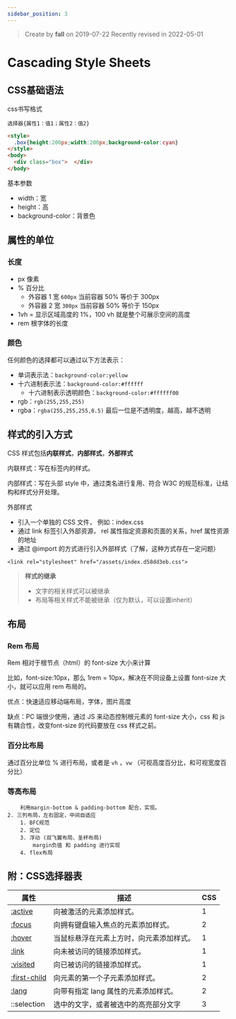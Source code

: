 ```yaml
---
sidebar_position: 3
---
```


> Create by **fall** on 2019-07-22
> Recently revised in 2022-05-01

# Cascading Style Sheets

## CSS基础语法

css书写格式

`选择器{属性1：值1；属性2：值2}`

```html
<style>
  .box{height:200px;width:200px;background-color:cyan}
</style>
<body>
  <div class="box">  </div>
</body>
```

基本参数

- width：宽
- height：高
- background-color：背景色

## 属性的单位

### 长度

- px 像素
- % 百分比
  - 外容器 1 宽 `600px` 当前容器 50% 等价于 300px
  - 外容器 2 宽 `300px` 当前容器 50% 等价于 150px
- 1vh = 显示区域高度的 1%，100 vh 就是整个可展示空间的高度
- rem 根字体的长度

### 颜色

任何颜色的选择都可以通过以下方法表示：

- 单词表示法：`background-color:yellow`
- 十六进制表示法：`background-color:#ffffff`
  - 十六进制表示透明颜色：`background-color:#ffffff00`
- rgb：`rgb(255,255,255)`
- rgba：`rgba(255,255,255,0.5)` 最后一位是不透明度，越高，越不透明

## 样式的引入方式

CSS 样式包括**内联样式**，**内部样式**，**外部样式**

内联样式：写在标签内的样式。

内部样式：写在头部 style 中，通过类名进行复用、符合 W3C 的规范标准，让结构和样式分开处理。

外部样式

- 引入一个单独的 CSS 文件， 例如：index.css
- 通过 link 标签引入外部资源， rel 属性指定资源和页面的关系，href 属性资源的地址
- 通过 @import 的方式进行引入外部样式（了解，这种方式存在一定问题）

`<link rel="stylesheet" href="/assets/index.d58dd3eb.css">`

> **样式的继承**
>
> - 文字的相关样式可以被继承
> - 布局等相关样式不能被继承（仅为默认，可以设置inherit）

## 布局

### Rem 布局

Rem 相对于根节点（html）的 font-size 大小来计算

比如，font-size:10px，那么 1rem = 10px，解决在不同设备上设置 font-size 大小，就可以应用 rem 布局的。

优点：快速适应移动端布局，字体，图片高度

缺点：PC 端很少使用，通过 JS 来动态控制根元素的 font-size 大小，css 和 js 有耦合性，改变font-size 的代码要放在 css 样式之前。

### 百分比布局

通过百分比单位 % 进行布局，或者是 `vh` ，`vw` （可视高度百分比，和可视宽度百分比）

### 等高布局

        利用margin-bottom & padding-bottom 配合，实现。
    2. 三列布局，左右固定，中间自适应
        1. BFC规范
        2. 定位
        3. 浮动 (双飞翼布局、圣杯布局)
            margin负值 和 padding 进行实现
        4. flex布局



## 附：CSS选择器表

| 属性                                                         | 描述                                     | CSS  |
| ------------------------------------------------------------ | ---------------------------------------- | ---- |
| [:active](https://www.w3school.com.cn/cssref/pr_pseudo_active.asp) | 向被激活的元素添加样式。                 | 1    |
| [:focus](https://www.w3school.com.cn/cssref/pr_pseudo_focus.asp) | 向拥有键盘输入焦点的元素添加样式。       | 2    |
| [:hover](https://www.w3school.com.cn/cssref/pr_pseudo_hover.asp) | 当鼠标悬浮在元素上方时，向元素添加样式。 | 1    |
| [:link](https://www.w3school.com.cn/cssref/pr_pseudo_link.asp) | 向未被访问的链接添加样式。               | 1    |
| [:visited](https://www.w3school.com.cn/cssref/pr_pseudo_visited.asp) | 向已被访问的链接添加样式。               | 1    |
| [:first-child](https://www.w3school.com.cn/cssref/pr_pseudo_first-child.asp) | 向元素的第一个子元素添加样式。           | 2    |
| [:lang](https://www.w3school.com.cn/cssref/pr_pseudo_lang.asp) | 向带有指定 lang 属性的元素添加样式。     | 2    |
|::selection|选中的文字，或者被选中的高亮部分文字|3|

